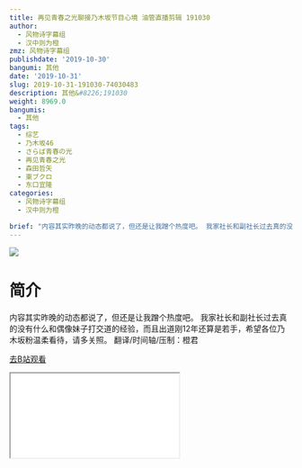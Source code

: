```yaml
---
title: 再见青春之光聊接乃木坂节目心境 油管直播剪辑 191030
author:
  - 风物诗字幕组
  - 汉中则为橙
zmz: 风物诗字幕组
publishdate: '2019-10-30'
bangumi: 其他
date: '2019-10-31'
slug: 2019-10-31-191030-74030483
description: 其他&#8226;191030
weight: 8969.0
bangumis:
  - 其他
tags:
  - 综艺
  - 乃木坂46
  - さらば青春の光
  - 再见青春之光
  - 森田哲矢
  - 東ブクロ
  - 东口宜隆
categories:
  - 风物诗字幕组
  - 汉中则为橙

brief: "内容其实昨晚的动态都说了，但还是让我蹭个热度吧。 我家社长和副社长过去真的没有什么和偶像妹子打交道的经验，而且出道刚12年还算是若手，希望各位乃木坂粉温柔看待，请多关照。 翻译/时间轴/压制：橙君"
---
```

![](https://raw.githubusercontent.com/tcgriffith/owaraisite/master/static/tmpimg/e566e9321fab12a621fb6bf75171b6f985374da1.jpg.480.jpg)
# 简介  
内容其实昨晚的动态都说了，但还是让我蹭个热度吧。
我家社长和副社长过去真的没有什么和偶像妹子打交道的经验，而且出道刚12年还算是若手，希望各位乃木坂粉温柔看待，请多关照。
翻译/时间轴/压制：橙君  

[去B站观看](https://www.bilibili.com/video/av74030483/)
<div class ="resp-container"><iframe class="testiframe" src="//player.bilibili.com/player.html?aid=74030483"", scrolling="no", allowfullscreen="true" > </iframe></div> 
